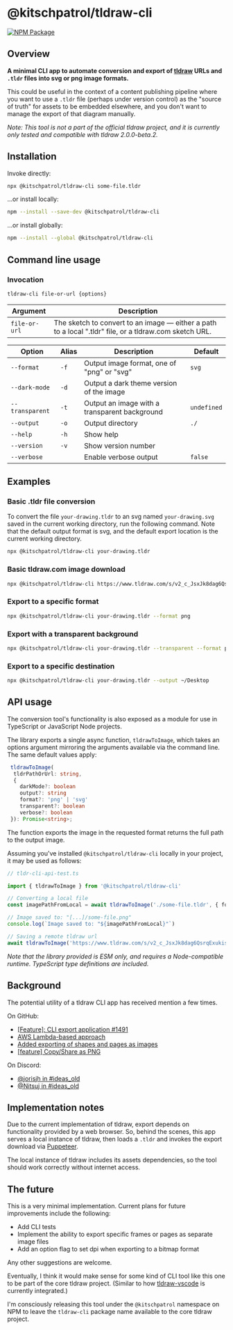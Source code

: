 # @kitschpatrol/tldraw-cli

[![NPM Package](https://img.shields.io/npm/v/@kitschpatrol/tldraw-cli.svg)](https://npmjs.com/package/@kitschpatrol/tldraw-cli)

## Overview

**A minimal CLI app to automate conversion and export of [tldraw](https://tldraw.dev) URLs and `.tldr` files into svg or png image formats.**

This could be useful in the context of a content publishing pipeline where you want to use a `.tldr` file (perhaps under version control) as the "source of truth" for assets to be embedded elsewhere, and you don't want to manage the export of that diagram manually.

_Note: This tool is not a part of the official tldraw project, and it is currently only tested and compatible with tldraw 2.0.0-beta.2._

## Installation

Invoke directly:

```sh
npx @kitschpatrol/tldraw-cli some-file.tldr
```

...or install locally:

```sh
npm --install --save-dev @kitschpatrol/tldraw-cli
```

...or install globally:

```sh
npm --install --global @kitschpatrol/tldraw-cli
```

## Command line usage

### Invocation

```sh
tldraw-cli file-or-url {options}
```

| Argument      | Description                                                                                             |
| ------------- | ------------------------------------------------------------------------------------------------------- |
| `file-or-url` | The sketch to convert to an image — either a path to a local ".tldr" file, or a tldraw\.com sketch URL. |

| Option          | Alias | Description                                   | Default     |
| --------------- | ----- | --------------------------------------------- | ----------- |
| `--format`      | `-f`  | Output image format, one of "png" or "svg"    | `svg`       |
| `--dark-mode`   | `-d`  | Output a dark theme version of the image      |
| `--transparent` | `-t`  | Output an image with a transparent background | `undefined` |
| `--output`      | `-o`  | Output directory                              | `./`        |
| `--help`        | `-h`  | Show help                                     |             |
| `--version`     | `-v`  | Show version number                           |             |
| `--verbose`     |       | Enable verbose output                         | `false`     |

## Examples

### Basic .tldr file conversion

To convert the file `your-drawing.tldr` to an svg named `your-drawing.svg` saved in the current working directory, run the following command. Note that the default output format is svg, and the default export location is the current working directory.

```sh
npx @kitschpatrol/tldraw-cli your-drawing.tldr
```

### Basic tldraw\.com image download

```sh
npx @kitschpatrol/tldraw-cli https://www.tldraw.com/s/v2_c_JsxJk8dag6QsrqExukis4
```

### Export to a specific format

```sh
npx @kitschpatrol/tldraw-cli your-drawing.tldr --format png
```

### Export with a transparent background

```sh
npx @kitschpatrol/tldraw-cli your-drawing.tldr --transparent --format png
```

### Export to a specific destination

```sh
npx @kitschpatrol/tldraw-cli your-drawing.tldr --output ~/Desktop
```

## API usage

The conversion tool's functionality is also exposed as a module for use in TypeScript or JavaScript Node projects.

The library exports a single async function, `tldrawToImage`, which takes an options argument mirroring the arguments available via the command line. The same default values apply:

```ts
 tldrawToImage(
  tldrPathOrUrl: string,
  {
    darkMode?: boolean
    output?: string
    format?: 'png' | 'svg'
    transparent?: boolean
    verbose?: boolean
 }): Promise<string>;
```

The function exports the image in the requested format returns the full path to the output image.

Assuming you've installed `@kitschpatrol/tldraw-cli` locally in your project, it may be used as follows:

```ts
// tldr-cli-api-test.ts

import { tldrawToImage } from '@kitschpatrol/tldraw-cli'

// Converting a local file
const imagePathFromLocal = await tldrawToImage('./some-file.tldr', { format: 'png', output: './' })

// Image saved to: "[...]/some-file.png"
console.log(`Image saved to: "${imagePathFromLocal}"`)

// Saving a remote tldraw url
await tldrawToImage('https://www.tldraw.com/s/v2_c_JsxJk8dag6QsrqExukis4')
```

_Note that the library provided is ESM only, and requires a Node-compatible runtime. TypeScript type definitions are included._

## Background

The potential utility of a tldraw CLI app has received mention a few times.

On GitHub:

- [\[Feature\]: CLI export application #1491](https://github.com/tldraw/tldraw/issues/1491)
- [AWS Lambda-based approach](https://gist.github.com/steveruizok/c30fc99b9b3d95a14c82c59bdcc69201)
- [Added exporting of shapes and pages as images](https://github.com/tldraw/tldraw/pull/468)
- [\[feature\] Copy/Share as PNG](https://github.com/tldraw/tldraw-v1/issues/361)

On Discord:

- [@jorisjh in #ideas_old](https://discord.com/channels/859816885297741824/859816885801713730/1156880056501665802)
- [@Nitsuj in #ideas_old](https://discord.com/channels/859816885297741824/859816885801713730/1020352607920869406)

## Implementation notes

Due to the current implementation of tldraw, export depends on functionality provided by a web browser. So, behind the scenes, this app serves a local instance of tldraw, then loads a `.tldr` and invokes the export download via [Puppeteer](https://pptr.dev).

The local instance of tldraw includes its assets dependencies, so the tool should work correctly without internet access.

## The future

This is a very minimal implementation. Current plans for future improvements include the following:

- Add CLI tests
- Implement the ability to export specific frames or pages as separate image files
- Add an option flag to set dpi when exporting to a bitmap format

Any other suggestions are welcome.

Eventually, I think it would make sense for some kind of CLI tool like this one to be part of the core tldraw project. (Similar to how [tldraw-vscode](https://github.com/tldraw/tldraw/tree/main/apps/vscode) is currently integrated.)

I'm consciously releasing this tool under the `@kitschpatrol` namespace on NPM to leave the `tldraw-cli` package name available to the core tldraw project.
